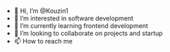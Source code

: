 - 👋 Hi, I’m @Kouzin1
- 👀 I’m interested in software development
- 🌱 I’m currently learning frontend development
- 💞️ I’m looking to collaborate on projects and startup
- 📫 How to reach me

<!---
Kouzin1/Kouzin1 is a ✨ special ✨ repository because its `README.md` (this file) appears on your GitHub profile.
You can click the Preview link to take a look at your changes.
--->
